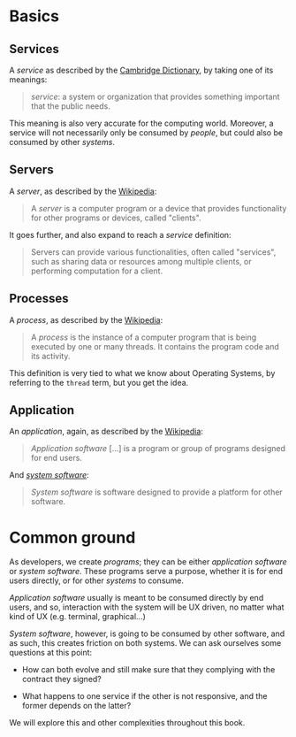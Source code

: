 # Basics

## Services

A *service* as described by the [Cambridge
Dictionary](https://dictionary.cambridge.org/dictionary/english/service),
by taking one of its meanings:

> *service*: a system or organization that provides something
> important that the public needs.

This meaning is also very accurate for the computing world. Moreover, a
service will not necessarily only be consumed by *people*, but could
also be consumed by other *systems*.

## Servers

A *server*, as described by the [Wikipedia](https://en.wikipedia.org/wiki/Server_(computing)):

> A *server* is a computer program or a device that provides
> functionality for other programs or devices, called "clients".

It goes further, and also expand to reach a *service* definition:

> Servers can provide various functionalities, often called "services", such
> as sharing data or resources among multiple clients, or performing
> computation for a client.

## Processes

A *process*, as described by the [Wikipedia](https://en.wikipedia.org/wiki/Process_(computing)):

> A *process* is the instance of a computer program that is being
> executed by one or many threads. It contains the program code and
> its activity.

This definition is very tied to what we know about Operating Systems,
by referring to the `thread` term, but you get the idea.

## Application

An *application*, again, as described by the [Wikipedia](https://en.wikipedia.org/wiki/Application_software):

> *Application software* [...] is a program or group of programs
> designed for end users.

And [*system software*](https://en.wikipedia.org/wiki/System_software):

> *System software* is software designed to provide a platform for
> other software.

# Common ground

As developers, we create *programs*; they can be either *application
software* or *system software*. These programs serve a purpose,
whether it is for end users directly, or for other *systems* to consume.

*Application software* usually is meant to be consumed directly
by end users, and so, interaction with the system will be UX driven,
no matter what kind of UX (e.g. terminal, graphical...)

*System software*, however, is going to be consumed by other software,
and as such, this creates friction on both systems. We can ask ourselves
some questions at this point:

* How can both evolve and still make sure that they complying with the
  contract they signed?

* What happens to one service if the other is not responsive, and the
  former depends on the latter?

We will explore this and other complexities throughout this book.
